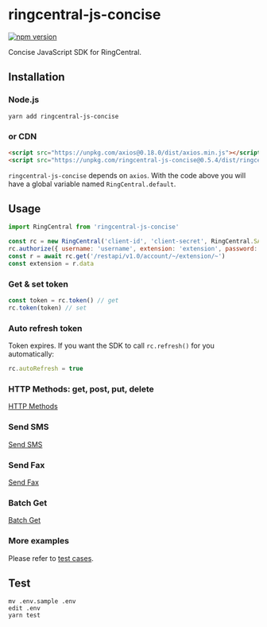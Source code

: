 # ringcentral-js-concise

[![npm version](https://badge.fury.io/js/ringcentral-js-concise.svg)](https://badge.fury.io/js/ringcentral-js-concise)

Concise JavaScript SDK for RingCentral.


## Installation

### Node.js

```
yarn add ringcentral-js-concise
```


### or CDN

```html
<script src="https://unpkg.com/axios@0.18.0/dist/axios.min.js"></script>
<script src="https://unpkg.com/ringcentral-js-concise@0.5.4/dist/ringcentral.js"></script>
```

`ringcentral-js-concise` depends on `axios`. With the code above you will have a global variable named `RingCentral.default`.


## Usage

```js
import RingCentral from 'ringcentral-js-concise'

const rc = new RingCentral('client-id', 'client-secret', RingCentral.SANDBOX_SERVER)
rc.authorize({ username: 'username', extension: 'extension', password: 'password' })
const r = await rc.get('/restapi/v1.0/account/~/extension/~')
const extension = r.data
```


### Get & set token

```js
const token = rc.token() // get
rc.token(token) // set
```


### Auto refresh token

Token expires. If you want the SDK to call `rc.refresh()` for you automatically:

```js
rc.autoRefresh = true
```

### HTTP Methods: get, post, put, delete

[HTTP Methods](/test/ringcentral.spec.js)


### Send SMS

[Send SMS](/test/sms.spec.js)


### Send Fax

[Send Fax](/test/fax.spec.js)


### Batch Get

[Batch Get](/test/batch_get.spec.js)


### More examples

Please refer to [test cases](/test).


## Test

```
mv .env.sample .env
edit .env
yarn test
```

